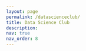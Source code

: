 ```yaml
---
layout: page
permalink: /datascienceclub/
title: Data Science Club
description: 
nav: true
nav_order: 8
---
```


